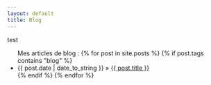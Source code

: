 ```yaml
---
layout: default
title: Blog
---
```


<link rel="alternate" type="application/rss+xml" title="RSS"
href="/blog/feed/rss.xml">

test

<ul class="posts">
    Mes articles de blog :
    {% for post in site.posts %}
       {% if post.tags contains "blog" %}
           <li><span>{{ post.date | date_to_string }}</span> &raquo; <a          href="{{ post.url }}">{{ post.title }}</a></li>
       {% endif %}
    {% endfor %}
</ul>
